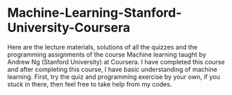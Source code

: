 # Machine-Learning-Stanford-University-Coursera
Here are the lecture materials, solutions of all the quizzes and the programming assignments of the course Machine learning taught by Andrew Ng (Stanford University) at Coursera. I have completed this course and after completing this course, I have basic understanding of machine learning. First, try the quiz and programming exercise by your own, if you stuck in there, then feel free to take help from my codes.
